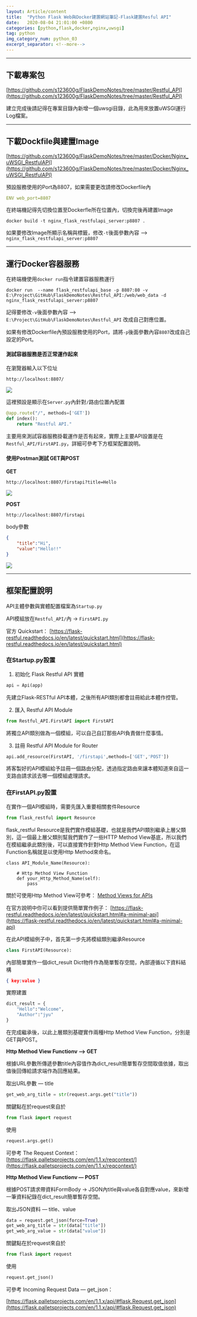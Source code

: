 ```yaml
---
layout: Article/content
title:  "Python Flask Web與Docker建置網站筆記-Flask建置Resful API"
date:   2020-08-04 21:01:00 +0800
categories: [python,flask,docker,nginx,uwsgi]
tag: python
img_category_num: python_03
excerpt_separator: <!--more-->
---
```


<!--more-->

---

## 下載專案包

[https://github.com/s123600g/FlaskDemoNotes/tree/master/Restful_API](https://github.com/s123600g/FlaskDemoNotes/tree/master/Restful_API)

建立完成後請記得在專案目錄內新增一個uwsgi目錄，此為用來放置uWSGI運行Log檔案。

---

## 下載Dockfile與建置Image

[https://github.com/s123600g/FlaskDemoNotes/tree/master/Docker/Nginx_uWSGI_RestfulAPI](https://github.com/s123600g/FlaskDemoNotes/tree/master/Docker/Nginx_uWSGI_RestfulAPI)

預設服務使用的Port為8807，如果需要更改請修改Dockerfile內

```yaml
ENV web_port=8807
```

在終端機記得先切換位置至Dockerfle所在位置內，切換完後再建置Image
```shell
docker build -t nginx_flask_restfulapi_server:p8807 .
```

如果要修改Image所顯示名稱與標籤，修改`-t`後面參數內容 --> `nginx_flask_restfulapi_server:p8807`

---

## 運行Docker容器服務

在終端機使用`docker run`指令建置容器服務運行
```shell
docker run  --name flask_restfulapi_base -p 8807:80 -v E:\Project\GitHub\FlaskDemoNotes\Restful_API:/web/web_data -d nginx_flask_restfulapi_server:p8807
```

記得要修改`-v`後面參數內容 --> `E:\Project\GitHub\FlaskDemoNotes\Restful_API` 改成自己對應位置。

如果有修改Dockerfile內預設服務使用的Port，請將`-p`後面參數內容`8807`改成自己設定的Port。


#### 測試容器服務是否正常運作起來

在瀏覽器輸入以下位址
```
http://localhost:8807/
```

<img src="python_03-1.png" class="img-fluid rounded mx-auto" >

這裡預設是顯示在`Server.py`內針對`/`路由位置內配置
```python
@app.route("/", methods=['GET'])
def index():   
    return "Restful API."
```


主要用來測試容器服務掛載運作是否有起來，實際上主要API設置是在`Restful_API/FirstAPI.py`，詳細可參考下方框架配置說明。

#### 使用Postman測試 GET與POST

**GET**
```
http://localhost:8807/firstapi?title=Hello
```

<img src="python_03-2.png" class="img-fluid rounded mx-auto" >

**POST**
```
http://localhost:8807/firstapi
```

body參數
```json
{
    "title":"Hi",
    "value":"Hello!!"
}
```

<img src="python_03-3.png" class="img-fluid rounded mx-auto" >

---

## 框架配置說明

API主體參數與實體配置檔案為`Startup.py`

API模組放在`Restful_API/`內 → `FirstAPI.py`

官方 Quickstart：
[https://flask-restful.readthedocs.io/en/latest/quickstart.html](https://flask-restful.readthedocs.io/en/latest/quickstart.html)


### 在Startup.py設置

1. 初始化 Flask Restful API 實體

```python
api = Api(app)
```

先建立Flask-RESTful API本體，之後所有API類別都會註冊給此本體作控管。

2. 匯入 Restful API Module

```python
from Restful_API.FirstAPI import FirstAPI
```

將獨立API類別做為一個模組，可以自己自訂那些API負責做什麼事情。

3. 註冊 Restful API Module for Router

```python
api.add_resource(FirstAPI, '/firstapi',methods=['GET','POST'])
```

將客製好的API模組給予註冊一個路由分配，透過指定路由來讓本體知道來自這一支路由請求該去哪一個模組處理請求。


### 在FirstAPI.py設置

在實作一個API模組時，需要先匯入重要相關套件Resource

```python
from flask_restful import Resource
```

flask_restful Resource是我們實作模組基礎，也就是我們API類別繼承上層父類別，這一個最上層父類別幫我們實作了一些HTTP Method View基底，所以我們在模組繼承此類別後，可以直接實作針對Http Method View Function，在這Function名稱就是以使用Http Method來命名。

```
class API_Module_Name(Resource):
    
    # Http Method View Function
    def your_Http_Method_Name(self):
        pass
```

關於可使用Http Method View可參考： [Method Views for APIs​](https://flask.palletsprojects.com/en/1.1.x/views/#method-views-for-apis)

在官方說明中你可以看到提供簡單實作例子：
[https://flask-restful.readthedocs.io/en/latest/quickstart.html#a-minimal-api](https://flask-restful.readthedocs.io/en/latest/quickstart.html#a-minimal-api)

在此API模組例子中，首先第一步先將模組類別繼承Resource

```python
class FirstAPI(Resource):
```

內部簡單實作一個dict_result Dict物件作為簡單暫存空間，內部遵循以下資料結構

```json
{ key:value }
```

實際建置

```python
dict_result = {
    "Hello":"Welcome",
    "Author":"jyu"
}
```

在完成繼承後，以此上層類別基礎實作兩種Http Method View Function，分別是GET與POST。

**Http Method View Functionv --> GET**

<script src="https://gist.github.com/s123600g/bf79a8ebb67ed6cb6b51d79e031739e6.js"></script>

根據URL參數所傳遞參數title內容值作為dict_result簡單暫存空間取值依據，取出值後回傳給請求端作為回應結果。

取出URL參數 — title

```python
get_web_arg_title = str(request.args.get("title"))
```

關鍵點在於request來自於

```python
from flask import request
```

使用

```python
request.args.get()
```

可參考 The Request Context：<br/>
[https://flask.palletsprojects.com/en/1.1.x/reqcontext/](https://flask.palletsprojects.com/en/1.1.x/reqcontext/)


**Http Method View Functionv — POST**

<script src="https://gist.github.com/s123600g/54ae65096331b55dde243c631e3e9d69.js"></script>

根據POST請求帶資料FormBody → JSON內title與value各自對應value，來新增一筆資料紀錄在dict_result簡單暫存空間。

取出JSON資料 — title、value

```python
data = request.get_json(force=True)
get_web_arg_title = str(data["title"])
get_web_arg_value = str(data["value"])
```

關鍵點在於request來自於

```python
from flask import request
```

使用

```python
request.get_json()
```

可參考 Incoming Request Data — get_json： <br/>

[https://flask.palletsprojects.com/en/1.1.x/api/#flask.Request.get_json](https://flask.palletsprojects.com/en/1.1.x/api/#flask.Request.get_json)


